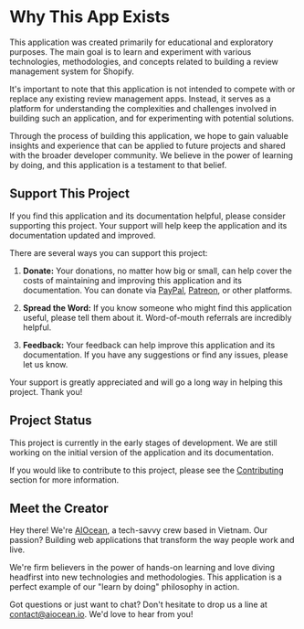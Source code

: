 # Why This App Exists

This application was created primarily for educational and exploratory purposes. The main goal is to learn and experiment with various technologies, methodologies, and concepts related to building a review management system for Shopify.

It's important to note that this application is not intended to compete with or replace any existing review management apps. Instead, it serves as a platform for understanding the complexities and challenges involved in building such an application, and for experimenting with potential solutions.

Through the process of building this application, we hope to gain valuable insights and experience that can be applied to future projects and shared with the broader developer community. We believe in the power of learning by doing, and this application is a testament to that belief.

## Support This Project

If you find this application and its documentation helpful, please consider supporting this project. Your support will help keep the application and its documentation updated and improved.

There are several ways you can support this project:

1. **Donate:** Your donations, no matter how big or small, can help cover the costs of maintaining and improving this application and its documentation. You can donate via [PayPal](https://www.paypal.com), [Patreon](https://www.patreon.com), or other platforms.

2. **Spread the Word:** If you know someone who might find this application useful, please tell them about it. Word-of-mouth referrals are incredibly helpful.

3. **Feedback:** Your feedback can help improve this application and its documentation. If you have any suggestions or find any issues, please let us know.

Your support is greatly appreciated and will go a long way in helping this project. Thank you!

## Project Status

This project is currently in the early stages of development. We are still working on the initial version of the application and its documentation.

If you would like to contribute to this project, please see the [Contributing](/contributing) section for more information.

## Meet the Creator

Hey there! We're [AIOcean](https://aiocean.dev), a tech-savvy crew based in Vietnam. Our passion? Building web applications that transform the way people work and live.

We're firm believers in the power of hands-on learning and love diving headfirst into new technologies and methodologies. This application is a perfect example of our "learn by doing" philosophy in action.

Got questions or just want to chat? Don't hesitate to drop us a line at [contact@aiocean.io](mailto:contact@aiocean.io). We'd love to hear from you!
